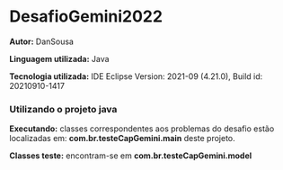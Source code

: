 # DesafioGemini2022

**Autor:** DanSousa

**Linguagem utilizada:** Java

**Tecnologia utilizada:** IDE Eclipse Version: 2021-09 (4.21.0), Build id: 20210910-1417

### Utilizando o projeto java

**Executando:** classes correspondentes aos problemas do desafio estão localizadas em: **com.br.testeCapGemini.main** deste projeto.

**Classes teste:** encontram-se em **com.br.testeCapGemini.model**
